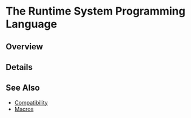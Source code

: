 The Runtime System Programming Language
=======================================

## Overview




## Details




## See Also
* [Compatibility](Compatibility.md)
* [Macros](Macros.md)
